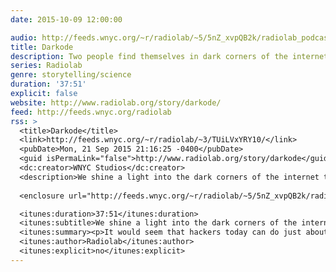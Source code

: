 ```yaml
---
date: 2015-10-09 12:00:00

audio: http://feeds.wnyc.org/~r/radiolab/~5/5nZ_xvpQB2k/radiolab_podcast15darkode.mp3
title: Darkode
description: Two people find themselves in dark corners of the internet.
series: Radiolab
genre: storytelling/science
duration: '37:51'
explicit: false
website: http://www.radiolab.org/story/darkode/
feed: http://feeds.wnyc.org/radiolab
rss: >
  <title>Darkode</title>
  <link>http://feeds.wnyc.org/~r/radiolab/~3/TUiLVxYRY10/</link>
  <pubDate>Mon, 21 Sep 2015 21:16:25 -0400</pubDate>
  <guid isPermaLink="false">http://www.radiolab.org/story/darkode</guid>
  <dc:creator>WNYC Studios</dc:creator>
  <description>We shine a light into the dark corners of the internet to see the world from the perspective of both cyber crime victims and perpetrators.</description>
  
  <enclosure url="http://feeds.wnyc.org/~r/radiolab/~5/5nZ_xvpQB2k/radiolab_podcast15darkode.mp3" length="0" type="audio/mpeg" />

  <itunes:duration>37:51</itunes:duration>
  <itunes:subtitle>We shine a light into the dark corners of the internet to see the world from the perspective of both cyber crime victims and perpetrators.</itunes:subtitle>
  <itunes:summary><p>It would seem that hackers today can do just about anything they want - from turning on the cellphone in your pocket to holding your life's work hostage. Cyber criminals today have more sophisticated tools, have learned to work collaboratively around the world and have found innovative ways to remain deep undercover in the internet's shadows. This episode, we shine a light into those shadows to see the world from the perspectives of both cybercrime victims and perpetrators.</p><p>First we meet mother-daughter duo Alina and Inna Simone, who tell us about being held hostage by criminals who have burrowed into their lives from half a world away. Along the way we learn about the legally sticky spot that unwitting accomplices like Will Wheeler find themselves in.</p><p>Then reporter and author Joseph Menn tells us about the surprisingly lucrative professional hacker structure in places throughout the former Soviet Union. Finally, the co-creator of one of the most notorious online marketplaces to ever exist speaks to us and NPR cyber-crime expert Dina Temple-Raston about how a young suburban Boy Scout can turn into a world renowned black hat hacker.</p><p>Produced by Kelsey Padgett and Andy Mills.</p></itunes:summary>
  <itunes:author>Radiolab</itunes:author>
  <itunes:explicit>no</itunes:explicit>
---
```

